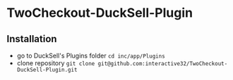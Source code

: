 # TwoCheckout-DuckSell-Plugin



## Installation
- go to DuckSell's Plugins folder ```cd inc/app/Plugins```
- clone repository ```git clone git@github.com:interactive32/TwoCheckout-DuckSell-Plugin.git```
